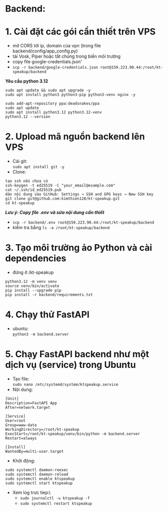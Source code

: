# Backend:

# 1. Cài đặt các gói cần thiết trên VPS

-   mở CORS tới ip, domain của vpn (trong file backend/config/app_config.py)
-   tải Vosk, Piper hoặc tắt chúng trong biến môi trường
-   copy file google-credentials.json'
-   `scp -r backend/google-credentials.json root@159.223.90.44:/root/kt-speakup/backend`

**Yêu cầu python 3.12**

```
sudo apt update && sudo apt upgrade -y
sudo apt install python3 python3-pip python3-venv nginx -y

sudo add-apt-repository ppa:deadsnakes/ppa
sudo apt update
sudo apt install python3.12 python3.12-venv
python3.12 --version
```

# 2. Upload mã nguồn backend lên VPS

-   Cài git:\
    `sudo apt install git -y`
-   Clone:

```
tạo ssh nếu chưa có
ssh-keygen -t ed25519 -C "your_email@example.com"
cat ~/.ssh/id_ed25519.pub
dán nội dung vào GitHub: Settings → SSH and GPG keys → New SSH key
git clone git@github.com:kimthien128/kt-speakup.git
cd kt-speakup
```

**_Lưu ý: Copy file .env và sửa nội dung cần thiết_**

-   `scp -r backend/.env root@159.223.90.44:/root/kt-speakup/backend`
-   kiểm tra bằng `ls -a /root/kt-speakup/backend`

# 3. Tạo môi trường ảo Python và cài dependencies

-   đứng ở /kt-speakup

```
python3.12 -m venv venv
source venv/bin/activate
pip install --upgrade pip
pip install -r backend/requirements.txt
```

# 4. Chạy thử FastAPI

-   ubuntu:\
    `python3 -m backend.server`

# 5. Chạy FastAPI backend như một dịch vụ (service) trong Ubuntu

-   Tạo file:\
    `sudo nano /etc/systemd/system/ktspeakup.service`
-   Nội dung:

```
[Unit]
Description=FastAPI App
After=network.target

[Service]
User=root
Group=www-data
WorkingDirectory=/root/kt-speakup
ExecStart=/root/kt-speakup/venv/bin/python -m backend.server
Restart=always

[Install]
WantedBy=multi-user.target

```

-   Khởi động:

```
sudo systemctl daemon-reexec
sudo systemctl daemon-reload
sudo systemctl enable ktspeakup
sudo systemctl start ktspeakup

```

-   Xem log trưc tiep:\
    -   `sudo journalctl -u ktspeakup -f`
    -   `sudo systemctl restart ktspeakup`
